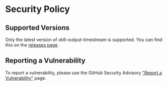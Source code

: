 # Security Policy

## Supported Versions

Only the latest version of xk6-output-timestream is supported. You can find this on the [releases page](https://github.com/leonyork/xk6-output-timestream/releases).

## Reporting a Vulnerability

To report a vulnerability, please use the GitHub Security Advisory ["Report a Vulnerability"](https://github.com/leonyork/xk6-output-timestream/security/advisories/new) page.
